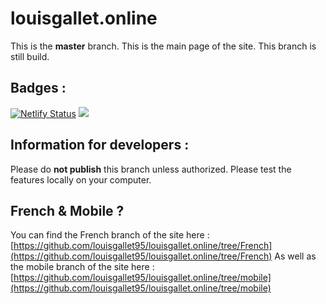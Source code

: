 # louisgallet.online

This is the **master** branch. This is the main page of the site. This branch is still build. 

## Badges : 
[![Netlify Status](https://api.netlify.com/api/v1/badges/f14a1eeb-2e4d-4964-841c-d90acd499232/deploy-status)](https://app.netlify.com/sites/louisgalletbeta/deploys) <a href="https://codeclimate.com/github/louisgallet95/louisgallet.online/maintainability"><img src="https://api.codeclimate.com/v1/badges/910c5ef10f86d43e90c8/maintainability" /></a>


## Information for developers : 

Please do **not publish** this branch unless authorized. Please test the features locally on your computer.

## French & Mobile ?

You can find the French branch of the site here : [https://github.com/louisgallet95/louisgallet.online/tree/French](https://github.com/louisgallet95/louisgallet.online/tree/French)
As well as the mobile branch of the site here : [https://github.com/louisgallet95/louisgallet.online/tree/mobile](https://github.com/louisgallet95/louisgallet.online/tree/mobile)


